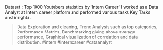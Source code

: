 Dataset : Top 1000 Youtubers statistics by 'Intern Career'
I worked as a Data Analyst at Intern career platform and performed various tasks
Key Tasks and insights:
> Data Exploration and cleaning, 
> Trend Analysis such as top categories, 
> Performance Metrics, 
> Benchmarking giving above average performance, 
> Graphical visualization of correlation and data distribution.
#intern #interncareer #dataanalyst
